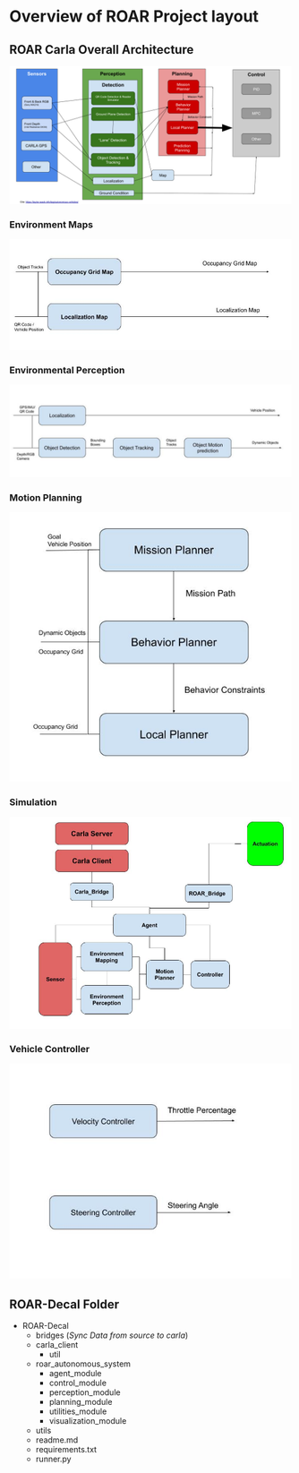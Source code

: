 # **Overview of ROAR Project layout**

## ROAR Carla Overall Architecture 
![](../Images/ArchiDraft.png)

### Environment Maps
![](../Images/EnvMaps.jpg)

### Environmental Perception
![](../Images/EnvPerception.jpg)

### Motion Planning
![](../Images/MotionPlanning.jpg)

### Simulation
![](../Images/SimulationTAD.jpg)

### Vehicle Controller 
![](../Images/VehicleController.jpg)

## ROAR-Decal Folder 
- ROAR-Decal
    - bridges (*Sync Data from source to carla*)
    - carla_client
        - util 
    - roar_autonomous_system
        - agent_module
        - control_module
        - perception_module
        - planning_module
        - utilities_module
        - visualization_module
    - utils
    - readme.md
    - requirements.txt
    - runner.py